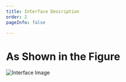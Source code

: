 ```yaml
---
title: Interface Description
order: 2
pageInfo: false

---
```


# As Shown in the Figure
![Interface Image](/image/401.jpg)